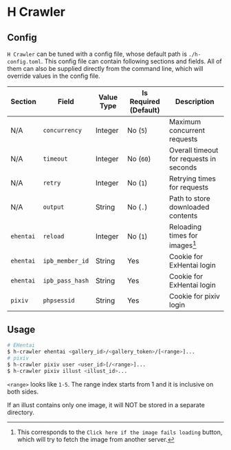 # H Crawler

## Config

`H Crawler` can be tuned with a config file, whose default path is `./h-config.toml`. This config file can contain following sections and fields. All of them can also be supplied directly from the command line, which will override values in the config file.

| Section | Field | Value Type | Is Required (Default) | Description |
| --- | --- | --- | --- | --- |
| N/A | `concurrency` | Integer | No (`5`) | Maximum concurrent requests |
| N/A | `timeout` | Integer | No (`60`) | Overall timeout for requests in seconds |
| N/A | `retry` | Integer | No (`1`) | Retrying times for requests |
| N/A | `output` | String | No (`.`) | Path to store downloaded contents |
| `ehentai` | `reload` | Integer | No (`1`) | Reloading times for images[^1] |
| `ehentai` | `ipb_member_id` | String | Yes | Cookie for ExHentai login |
| `ehentai` | `ipb_pass_hash` | String | Yes | Cookie for ExHentai login |
| `pixiv` | `phpsessid` | String | Yes | Cookie for pixiv login |

[^1]: This corresponds to the `Click here if the image fails loading` button, which will try to fetch the image from another server.

## Usage

``` bash
# EHentai
$ h-crawler ehentai <gallery_id>/<gallery_token>/[<range>]...
# pixiv
$ h-crawler pixiv user <user_id>[/<range>]...
$ h-crawler pixiv illust <illust_id>...
```

`<range>` looks like `1-5`. The range index starts from 1 and it is inclusive on both sides.

If an illust contains only one image, it will NOT be stored in a separate directory.
